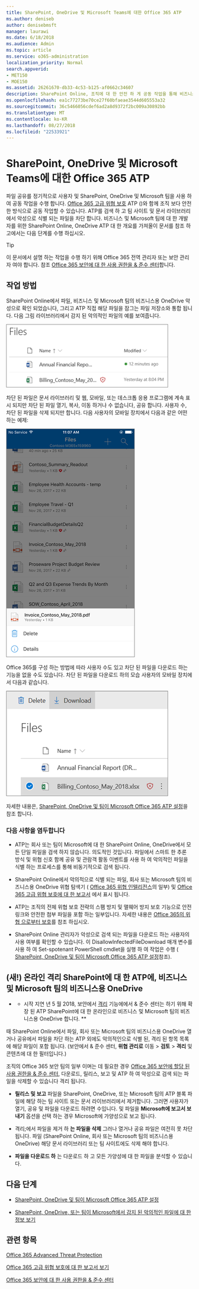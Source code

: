 ```yaml
---
title: SharePoint, OneDrive 및 Microsoft Teams에 대한 Office 365 ATP
ms.author: deniseb
author: denisebmsft
manager: laurawi
ms.date: 6/18/2018
ms.audience: Admin
ms.topic: article
ms.service: o365-administration
localization_priority: Normal
search.appverid:
- MET150
- MOE150
ms.assetid: 26261670-db33-4c53-b125-af0662c34607
description: SharePoint Online, 조직에 대 한 안전 하 게 공동 작업을 통해 비즈니스 및 Microsoft 팀의 비즈니스용 OneDrive의 파일을 Office 365 고급 위협 보호를 확장 합니다.
ms.openlocfilehash: ea1c77273be70ce27f60bfaeae3544d605553a32
ms.sourcegitcommit: 36c5466056cdef6ad2a8d9372f2bc009a30892bb
ms.translationtype: MT
ms.contentlocale: ko-KR
ms.lasthandoff: 08/27/2018
ms.locfileid: "22533921"
---
```

# <a name="office-365-atp-for-sharepoint-onedrive-and-microsoft-teams"></a>SharePoint, OneDrive 및 Microsoft Teams에 대한 Office 365 ATP

파일 공유를 정기적으로 사용자 및 SharePoint, OneDrive 및 Microsoft 팀을 사용 하 여 공동 작업을 수행 합니다. [Office 365 고급 위협 보호](office-365-atp.md) ATP ()와 함께 조직 보다 안전한 방식으로 공동 작업할 수 있습니다. ATP를 검색 하 고 팀 사이트 및 문서 라이브러리에서 악성으로 식별 되는 파일을 차단 합니다. 비즈니스 및 Microsoft 팀에 대 한 개발자를 위한 SharePoint Online, OneDrive ATP 대 한 개요를 가져올이 문서를 참조 하 고에서는 다음 단계를 수행 하십시오. 
  
> [!TIP]
> 이 문서에서 설명 하는 작업을 수행 하기 위해 Office 365 전역 관리자 또는 보안 관리자 여야 합니다. 참조 [Office 365 보안에 대 한 사용 권한을 &amp; 준수 센터](permissions-in-the-security-and-compliance-center.md)합니다. 
  
## <a name="how-it-works"></a>작업 방법

SharePoint Online에서 파일, 비즈니스 및 Microsoft 팀의 비즈니스용 OneDrive 악성으로 확인 되었습니다, 그리고 ATP 직접 해당 파일을 잠그는 파일 저장소와 통합 됩니다. 다음 그림 라이브러리에서 감지 된 악의적인 파일의 예를 보여줍니다.
  
[![악의적인 것으로 감지 하 나와 함께 비즈니스용 OneDrive에 파일의 스크린샷](media/2bba71cc-7ad1-4799-8b9d-d56f923db3a7.png)](https://support.office.com/article/01e902ad-a903-4e0f-b093-1e1ac0c37ad2)
  
차단 된 파일은 문서 라이브러리 및 웹, 모바일, 또는 데스크톱 응용 프로그램에 계속 표시 되지만 차단 된 파일 열기, 복사, 이동 하거나 수 없습니다, 공유 합니다. 사용자 수, 차단 된 파일을 삭제 되지만 합니다. 다음 사용자의 모바일 장치에서 다음과 같은 어떤 하는 예제:
  
[![비즈니스용 OneDrive의 OneDrive 모바일 응용 프로그램에서 차단 된 파일을 삭제 하는 스크린샷](media/cb1c1705-fd0a-45b8-9a26-c22503011d54.png)](https://support.office.com/article/01e902ad-a903-4e0f-b093-1e1ac0c37ad2)
  
Office 365를 구성 하는 방법에 따라 사용자 수도 있고 차단 된 파일을 다운로드 하는 기능을 없을 수도 있습니다. 차단 된 파일을 다운로드 하의 모습 사용자의 모바일 장치에서 다음과 같습니다.
  
[![비즈니스용 OneDrive에 차단 된 파일을 다운로드 하는 스크린샷](media/be288a82-bdd8-4371-93d8-1783db3b61bc.png)](https://support.office.com/article/01e902ad-a903-4e0f-b093-1e1ac0c37ad2)
  
자세한 내용은, [SharePoint, OneDrive 및 팀이 Microsoft Office 365 ATP 설정](turn-on-atp-for-spo-odb-and-teams.md)을 참조 합니다.
  
### <a name="keep-the-following-points-in-mind"></a>다음 사항을 염두합니다

- ATP는 회사 또는 팀이 Microsoft에 대 한 SharePoint Online, OneDrive에서 모든 단일 파일을 검색 하지 않습니다. 의도적인 것입니다. 파일에서 스마트 한 추론 방식 및 위협 신호 함께 공유 및 관람객 활동 이벤트를 사용 하 여 악의적인 파일을 식별 하는 프로세스를 통해 비동기적으로 검색 됩니다.
    
- SharePoint Online에서 악의적으로 식별 되는 파일, 회사 또는 Microsoft 팀의 비즈니스용 OneDrive 위협 탐색기 ( [Office 365 위협 인텔리전스](office-365-ti.md)의 일부) 및 [Office 365 고급 위협 보호에 대 한 보고서](view-reports-for-atp.md) 에서 표시 됩니다.
    
- ATP는 조직의 전체 위협 보호 전략의 스팸 방지 및 맬웨어 방지 보호 기능으로 안전 링크와 안전한 첨부 파일을 포함 하는 일부입니다. 자세한 내용은 [Office 365의 위협 으로부터 보호](protect-against-threats.md)를 참조 하십시오.
    
- SharePoint Online 관리자가 악성으로 검색 되는 파일을 다운로드 하는 사용자의 사용 여부를 확인할 수 있습니다. 이 DisallowInfectedFileDownload 매개 변수를 사용 하 여 Set-spotenant PowerShell cmdlet을 실행 하 여 작업은 수행 ( [SharePoint, OneDrive 및 팀이 Microsoft Office 365 ATP 설정](turn-on-atp-for-spo-odb-and-teams.md)참조).
    
## <a name="new-quarantine-in-atp-for-sharepoint-online-onedrive-for-business-and-microsoft-teams"></a>(새!) 온라인 격리 SharePoint에 대 한 ATP에, 비즈니스 및 Microsoft 팀의 비즈니스용 OneDrive

 * * 시작 지연 년 5 월 2018, 보안에서 [격리](quarantine-email-messages.md) 기능에에서 &amp; 준수 센터는 하기 위해 확장 된 ATP SharePoint에 대 한 온라인으로 비즈니스 및 Microsoft 팀의 비즈니스용 OneDrive 합니다. **
  
때 SharePoint Online에서 파일, 회사 또는 Microsoft 팀의 비즈니스용 OneDrive 열거나 공유에서 파일을 차단 하는 ATP 외에도 악의적인으로 식별 된, 격리 된 항목 목록에 해당 파일이 포함 됩니다. (보안에서 &amp; 준수 센터, **위협 관리로** 이동 \> **검토** \> **격리** 및 콘텐츠에 대 한 필터입니다.) 
  
조직의 Office 365 보안 팀의 일부 이며는 데 필요한 경우 [Office 365 보안에 할당 된 사용 권한을 &amp; 준수 센터](permissions-in-the-security-and-compliance-center.md), 다운로드, 릴리스, 보고 및 ATP 하 여 악성으로 검색 되는 파일을 삭제할 수 있습니다 격리 됩니다.
  
- **릴리스 및 보고** 파일을 SharePoint, OneDrive, 또는 Microsoft 팀의 ATP 블록 파일에 해당 하는 팀 사이트 또는 문서 라이브러리에서 제거합니다. 그러면 사용자가 열기, 공유 및 파일을 다운로드 하려면 수입니다. 및 파일을 **Microsoft에 보고서 보내기** 옵션을 선택 하는 경우 Microsoft에 가양성으로 보고 됩니다. 
    
- 격리;에서 파일을 제거 하 **는 파일을 삭제** 그러나 열거나 공유 파일은 여전히 못 차단 됩니다. 파일 (SharePoint Online, 회사 또는 Microsoft 팀의 비즈니스용 OneDrive) 해당 문서 라이브러리 또는 팀 사이트에도 삭제 해야 합니다. 
    
- **파일을 다운로드 하** 는 다운로드 하 고 모든 가양성에 대 한 파일을 분석할 수 있습니다. 
    
## <a name="next-steps"></a>다음 단계

- [SharePoint, OneDrive 및 팀이 Microsoft Office 365 ATP 설정](turn-on-atp-for-spo-odb-and-teams.md)
    
- [SharePoint, OneDrive, 또는 팀이 Microsoft에서 감지 된 악의적인 파일에 대 한 정보 보기](malicious-files-detected-in-spo-odb-or-teams.md)
    
## <a name="related-topics"></a>관련 항목

[Office 365 Advanced Threat Protection](office-365-atp.md)
  
[Office 365 고급 위협 보호에 대 한 보고서 보기](view-reports-for-atp.md)
  
[Office 365 보안에 대 한 사용 권한을 &amp; 준수 센터](permissions-in-the-security-and-compliance-center.md)
  

